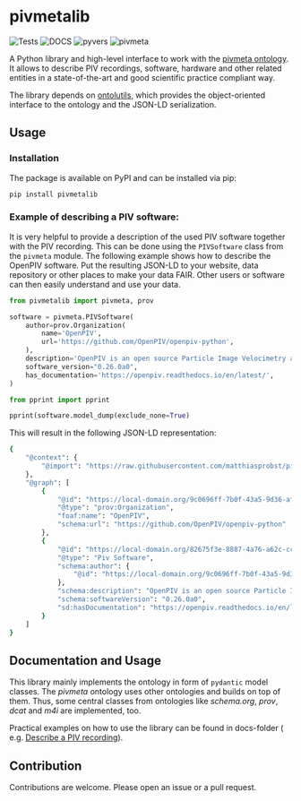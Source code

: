 # pivmetalib

![Tests](https://github.com/matthiasprobst/pivmetalib/actions/workflows/tests.yml/badge.svg)
![DOCS](https://codecov.io/gh/matthiasprobst/pivmetalib/branch/main/graph/badge.svg)
![pyvers](https://img.shields.io/badge/python-3.8%20%7C%203.9%20%7C%203.10%20%7C%203.11%20%7C%203.12-blue)
![pivmeta](https://img.shields.io/badge/pivmeta-1.0.0-orange)

A Python library and high-level interface to work with the [pivmeta ontology](https://ontology-utils.readthedocs.io/en/latest/). 
It allows to describe PIV recordings, software, hardware and other related entities in a state-of-the-art and good
scientific practice compliant way.

The library depends on [ontolutils](https://ontology-utils.readthedocs.io/en/latest/), which provides the 
object-oriented interface to the ontology and the JSON-LD serialization.


## Usage

### Installation

The package is available on PyPI and can be installed via pip:
```bash
pip install pivmetalib
```

### Example of describing a PIV software:
It is very helpful to provide a description of the used PIV software together with the PIV recording. This can be done
using the `PIVSoftware` class from the `pivmeta` module. The following example shows how to describe the OpenPIV 
software. Put the resulting JSON-LD to your website, data repository or other places to make your data FAIR. 
Other users or software can then easily understand and use your data.

```python
from pivmetalib import pivmeta, prov

software = pivmeta.PIVSoftware(
    author=prov.Organization(
        name='OpenPIV',
        url='https://github.com/OpenPIV/openpiv-python',
    ),
    description='OpenPIV is an open source Particle Image Velocimetry analysis software written in Python and Cython',
    software_version="0.26.0a0",
    has_documentation='https://openpiv.readthedocs.io/en/latest/',
)

from pprint import pprint

pprint(software.model_dump(exclude_none=True)
```

This will result in the following JSON-LD representation:

```bash
{
    "@context": {
        "@import": "https://raw.githubusercontent.com/matthiasprobst/pivmeta/main/pivmeta_context.jsonld"
    },
    "@graph": [
        {
            "@id": "https://local-domain.org/9c0696ff-7b0f-43a5-9d36-afca62f0f374",
            "@type": "prov:Organization",
            "foaf:name": "OpenPIV",
            "schema:url": "https://github.com/OpenPIV/openpiv-python"
        },
        {
            "@id": "https://local-domain.org/82675f3e-8887-4a76-a62c-cc1119857735",
            "@type": "Piv Software",
            "schema:author": {
                "@id": "https://local-domain.org/9c0696ff-7b0f-43a5-9d36-afca62f0f374"
            },
            "schema:description": "OpenPIV is an open source Particle Image Velocimetry analysis software written in Python and Cython",
            "schema:softwareVersion": "0.26.0a0",
            "sd:hasDocumentation": "https://openpiv.readthedocs.io/en/latest/"
        }
    ]
}
```


## Documentation and Usage

This library mainly implements the ontology in form of `pydantic` model classes. The *pivmeta* ontology uses other
ontologies and builds on top of them. Thus, some central classes from ontologies like *schema.org*, *prov*, *dcat* and
*m4i* are implemented, too.

Practical examples on how to use the library can be found in docs-folder (
e.g. [Describe a PIV recording](docs/Describe_a_PIV_recording.ipynb)).


## Contribution

Contributions are welcome. Please open an issue or a pull request.


